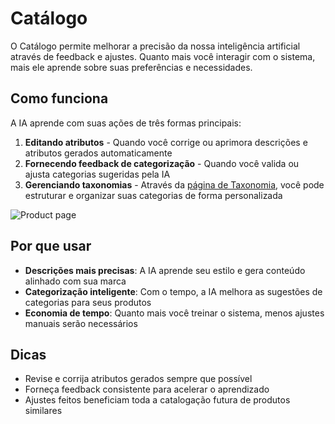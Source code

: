 # Catálogo

O Catálogo permite melhorar a precisão da nossa inteligência artificial através de feedback e ajustes. Quanto mais você interagir com o sistema, mais ele aprende sobre suas preferências e necessidades.

## Como funciona

A IA aprende com suas ações de três formas principais:

1. **Editando atributos** - Quando você corrige ou aprimora descrições e atributos gerados automaticamente
2. **Fornecendo feedback de categorização** - Quando você valida ou ajusta categorias sugeridas pela IA
3. **Gerenciando taxonomias** - Através da [página de Taxonomia](../taxonomy/), você pode estruturar e organizar suas categorias de forma personalizada

![Product page](/img/tela1-vision-enrichment.png)

## Por que usar

- **Descrições mais precisas**: A IA aprende seu estilo e gera conteúdo alinhado com sua marca
- **Categorização inteligente**: Com o tempo, a IA melhora as sugestões de categorias para seus produtos
- **Economia de tempo**: Quanto mais você treinar o sistema, menos ajustes manuais serão necessários

## Dicas

- Revise e corrija atributos gerados sempre que possível
- Forneça feedback consistente para acelerar o aprendizado
- Ajustes feitos beneficiam toda a catalogação futura de produtos similares
